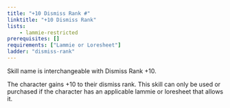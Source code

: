 ```yaml
---
title: "+10 Dismiss Rank #"
linktitle: "+10 Dismiss Rank"
lists:
    - lammie-restricted
prerequisites: []
requirements: ["Lammie or Loresheet"]
ladder: "dismiss-rank"
---
```

Skill name is interchangeable with Dismiss Rank +10.

The character gains +10 to their dismiss rank. This skill can only be used or purchased if the character has an applicable lammie or loresheet that allows it.